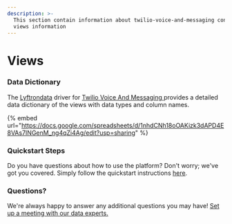 ```yaml
---
description: >-
  This section contain information about twilio-voice-and-messaging connector
  views information
---
```


# Views

### Data Dictionary

The [Lyftrondata](https://www.lyftrondata.com/) driver for [Twilio Voice And Messaging](https://www.lyftrondata.com/integration/business-analytics/twillio/)[ ](https://www.lyftrondata.com/integration/twilio-voice-and-messaging/)provides a detailed data dictionary of the views with data types and column names.

{% embed url="https://docs.google.com/spreadsheets/d/1nhdCNh18oOAKizk3dAPD4E8VAs7INGenM_ng4qZi4Ag/edit?usp=sharing" %}

### Quickstart Steps

Do you have questions about how to use the platform? Don't worry; we've got you covered. Simply follow the quickstart instructions [here](../).

### Questions? <a href="#questions" id="questions"></a>

We're always happy to answer any additional questions you may have! [Set up a meeting with our data experts.](https://www.lyftrondata.com/book-a-meeting/)
